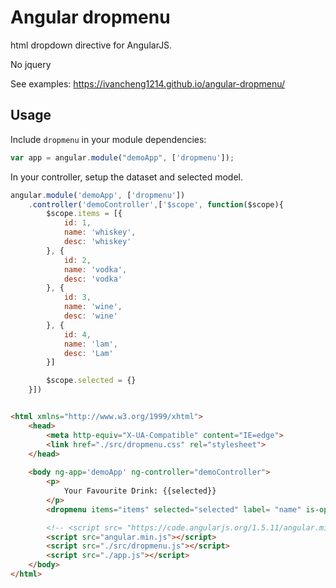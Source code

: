 # Angular dropmenu

html dropdown directive for AngularJS.

No jquery

See examples: https://ivancheng1214.github.io/angular-dropmenu/

## Usage

Include `dropmenu` in your module dependencies:

```js
var app = angular.module("demoApp", ['dropmenu']);
```

In your controller, setup the dataset and selected model.

```js
angular.module('demoApp', ['dropmenu'])
    .controller('demoController',['$scope', function($scope){
        $scope.items = [{
            id: 1,
            name: 'whiskey',
            desc: 'whiskey'
        }, {
            id: 2,
            name: 'vodka',
            desc: 'vodka'
        }, {
            id: 3,
            name: 'wine',
            desc: 'wine'
        }, {
            id: 4,
            name: 'lam',
            desc: 'Lam'
        }]

        $scope.selected = {}
    }])
```

```html

<html xmlns="http://www.w3.org/1999/xhtml">
    <head>
        <meta http-equiv="X-UA-Compatible" content="IE=edge">
        <link href="./src/dropmenu.css" rel="stylesheet">
    </head>
    
    <body ng-app='demoApp' ng-controller="demoController">
        <p>
            Your Favourite Drink: {{selected}}
        </p>
        <dropmenu items="items" selected="selected" label= "name" is-open="true"></dropmenu>

        <!-- <script src= "https://code.angularjs.org/1.5.11/angular.min.js"></script> -->
        <script src="angular.min.js"></script>
        <script src="./src/dropmenu.js"></script>
        <script src="./app.js"></script>
    </body>
</html>

```
